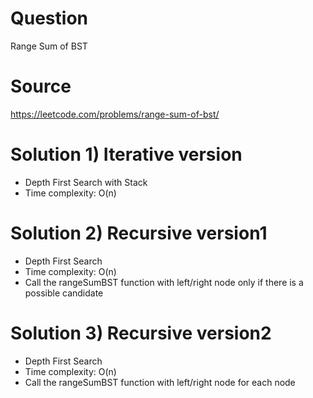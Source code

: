 # Question
Range Sum of BST

# Source
https://leetcode.com/problems/range-sum-of-bst/

# Solution 1) Iterative version
- Depth First Search with Stack
- Time complexity: O(n)

# Solution 2) Recursive version1
- Depth First Search
- Time complexity: O(n)
- Call the rangeSumBST function with left/right node only if there is a possible candidate

# Solution 3) Recursive version2
- Depth First Search
- Time complexity: O(n)
- Call the rangeSumBST function with left/right node for each node
 